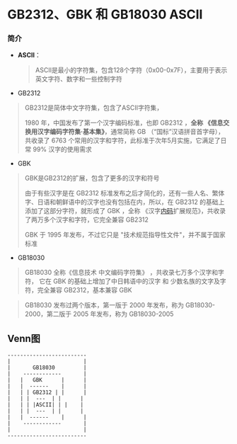 #  GB2312、GBK 和 GB18030 ASCII

### 简介

- **ASCII**：

  >  ASCII是最小的字符集，包含128个字符（0x00-0x7F），主要用于表示英文字符、数字和一些控制字符

- GB2312

  

> GB2312是简体中文字符集，包含了ASCII字符集，
>
> 1980 年，中国发布了第一个汉字编码标准，也即 GB2312 ，**全称 《信息交换用汉字编码字符集·基本集》**，通常简称 GB （“国标”汉语拼音首字母）， 共收录了 6763 个常用的汉字和字符，此标准于次年5月实施，它满足了日常 99% 汉字的使用需求

- GBK

  

> GBK是GB2312的扩展，包含了更多的汉字和符号
>
> 由于有些汉字是在 GB2312 标准发布之后才简化的，还有一些人名、繁体字、日语和朝鲜语中的汉字也没有包括在内，所以，在 GB2312 的基础上添加了这部分字符，就形成了 GBK ，全称 《汉字[内码](https://zhida.zhihu.com/search?content_id=188947734&content_type=Article&match_order=1&q=内码&zhida_source=entity)扩展规范》，共收录了两万多个汉字和字符，它完全兼容 GB2312
>
> 
>
> GBK 于 1995 年发布，不过它只是 "技术规范指导性文件"，并不属于国家标准

- GB18030

>  GB18030 全称《信息技术 中文编码字符集》 ，共收录七万多个汉字和字符， 它在 GBK 的基础上增加了中日韩语中的汉字 和 少数名族的文字及字符，完全兼容 GB2312，基本兼容 GBK

>  GB18030 发布过两个版本，第一版于 2000 年发布，称为 GB18030-2000，第二版于 2005 年发布，称为 GB18030-2005

## Venn图

~~~
-------------------------
|                       |
|       GB18030         |
|    ------------       |
|   |   GBK      |      |
|   |  ------    |      |
|   | | GB2312 | |      |
|   | |  ---  | |      |
|   | | |ASCII| | |    |
|   | |  ---  | |      |
|   |  ------    |      |
|    ------------       |
|                       |
-------------------------
~~~

